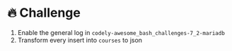 # 🔥 Challenge

1. Enable the general log in `codely-awesome_bash_challenges-7_2-mariadb`
2. Transform every insert into `courses` to json
